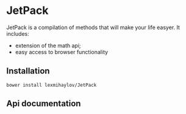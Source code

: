 # JetPack
JetPack is a compilation of methods that will make your life easyer. It includes:
 * extension of the math api;
 * easy access to browser functionality
 

## Installation

    bower install lexmihaylov/JetPack
    
## Api documentation


 
